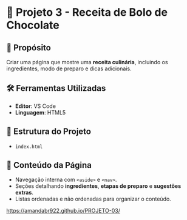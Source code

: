
# 📘 Projeto 3 - Receita de Bolo de Chocolate

## 🎯 Propósito
Criar uma página que mostre uma **receita culinária**, incluindo os ingredientes, modo de preparo e dicas adicionais.

## 🛠️ Ferramentas Utilizadas
- **Editor**: VS Code  
- **Linguagem**: HTML5  

## 📂 Estrutura do Projeto
- `index.html`

## 📝 Conteúdo da Página
- Navegação interna com `<aside>` e `<nav>`.  
- Seções detalhando **ingredientes**, **etapas de preparo** e **sugestões extras**.  
- Listas ordenadas e não ordenadas para organizar o conteúdo.  

https://amandabr922.github.io/PROJETO-03/
